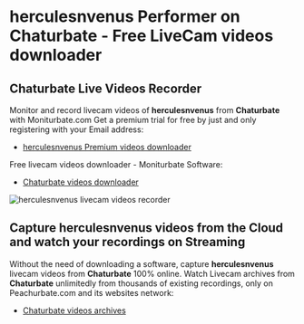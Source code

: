 # herculesnvenus Performer on Chaturbate - Free LiveCam videos downloader

## Chaturbate Live Videos Recorder

Monitor and record livecam videos of **herculesnvenus** from **Chaturbate** with Moniturbate.com
Get a premium trial for free by just and only registering with your Email address:
* [herculesnvenus Premium videos downloader](https://moniturbate.com/request-demo-licence-key.html)

Free livecam videos downloader - Moniturbate Software:
* [Chaturbate videos downloader](https://moniturbate.com/moniturbate-download-software.html)

![herculesnvenus livecam videos recorder](https://peachurnet.com/templates/moniturbate-software.png)


## Capture herculesnvenus videos from the Cloud and watch your recordings on Streaming

Without the need of downloading a software, capture **herculesnvenus** livecam videos from **Chaturbate** 100% online.
Watch Livecam archives from **Chaturbate** unlimitedly from thousands of existing recordings, only on Peachurbate.com and its websites network:
* [Chaturbate videos archives](https://peachurnet.com/)